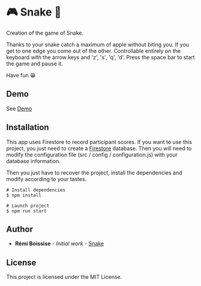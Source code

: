 # :video_game:   Snake   :snake:

Creation of the game of Snake.   

Thanks to your snake catch a maximum of apple without biting you. If you get to one edge you come out of the other. Controllable entirely on the keyboard with the arrow keys and 'z', 's', 'q', 'd'. Press the space bar to start the game and pause it.   

Have fun :grin:

## Demo

[Demo]: https://snake.remiboissise.com
See [Demo]

## Installation

[Firestore]: https://firebase.google.com/docs/firestore/quickstart
This app uses Firestore to record participant scores. If you want to use this project, you just need to create a [Firestore] database. Then you will need to modify the configuration file (src / config / configuration.js) with your database information.

Then you just have to recover the project, install the dependencies and modify according to your tastes.

```
# Install dependencies
$ npm install

# Launch project
$ npm run start
```

## Author

* **Rémi Boissise** - *Initial work* - [Snake](https://github.com/remiboissise/snake)

## License

This project is licensed under the MIT License.
